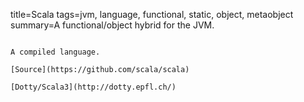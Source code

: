 title=Scala
tags=jvm, language, functional, static, object, metaobject
summary=A functional/object hybrid for the JVM.
~~~~~~

A compiled language.

[Source](https://github.com/scala/scala)

[Dotty/Scala3](http://dotty.epfl.ch/)

